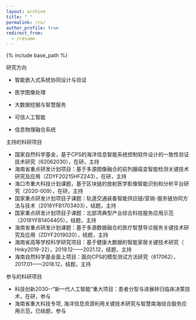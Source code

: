 ```yaml
---
layout: archive
title: " "
permalink: /cv/
author_profile: true
redirect_from:
  - /resume
---
```


{% include base_path %}

研究方向

- 智能嵌入式系统协同设计与验证

- 医学图像处理

- 大数据挖掘与智慧服务

- 可信人工智能

- 信息物理融合系统

主持的科研项目

- 国家自然科学基金，基于CPS的海洋信息智能系统控制软件设计的一致性验证技术研究（62062030），在研，主持
- 海南省重点研发计划项目：基于多源图像融合的前列腺癌变智能检测关键技术研究及应用（ZDYF2021SHFZ243），在研，主持
- 海口市重大科技计划课题，基于区块链的放射医学影像智能识别和分析平台研究（2020-009），在研，主持
- 国家重点研发计划项目子课题：轨道交通装备智能供应链/营销-服务链协同方法与技术（2018YFB1703403），结题，主持
- 国家重点研发计划项目子课题：北部湾典型产业综合科技服务应用示范（2018YFB1404405），结题，主持
- 海南省重点研发计划课题：基于多源数据融合的医疗智慧导诊服务关键技术研究及应用（ZDYF2019020），结题，主持
- 海南省高等学校科学研究项目：基于健康大数据的智能家居关键技术研究（ Hnky2019-22），2019.12——2021.12，结题，主持
- 海南自然科学基金面上项目：面向CPS的模型测试方法研究（617062），2017.01——2018.12，结题，主持

参与的科研项目

- 科技创新2030--“新一代人工智能”重大项目：患者分型与进展转归临床决策技术，在研，参与
- 海南省重大科技专项, 海洋信息资源利用关键技术研究与智慧南海综合服务应用示范，已结题，参与
